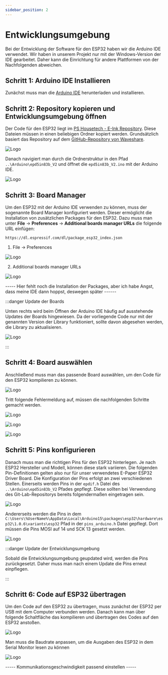 ```yaml
---
sidebar_position: 2
---
```

# Entwicklungsumgebung
Bei der Entwicklung der Software für den ESP32 haben wir die Arduino IDE verwendet. Wir haben in unserem Projekt nur mit der Windows-Version der IDE gearbeitet. Daher kann die Einrichtung für andere Plattformen von der Nachfolgenden abweichen.

## Schritt 1: Arduino IDE Installieren
Zunächst muss man die [Arduino IDE](https://www.arduino.cc/en/software) herunterladen und installieren.

## Schritt 2: Repository kopieren und Entwicklungsumgebung öffnen
Der Code für den ESP32 liegt im [PS Housetech - E-Ink Repository](https://zivgitlab.uni-muenster.de/ml-de/teaching/ps-housetech/ps-housetech-e-ink). Diese Dateien müssen in einen beliebigen Ordner kopiert werden. Grundsätzlich basiert das Repository auf dem [GitHub-Repository von Waveshare](https://github.com/waveshareteam/e-Paper).

![Logo](/img/IDE_folder_begin.png)

Danach navigiert man durch die Ordnerstruktur in den Pfad `..\Arduino\epd5in83b_V2` und öffnet die `epd5in83b_V2.ino` mit der Arduino IDE.

![Logo](/img/IDE_folder_end.png)

## Schritt 3: Board Manager
Um den ESP32 mit der Arduino IDE verwenden zu können, muss der sogenannte Board Manager konfiguriert werden. Dieser ermöglicht die Installation von zusätzlichen Packages für den ESP32. Dazu muss man unter **File** -> **Preferences** -> **Additional boards manager URLs** die folgende URL einfügen:

`
https://dl.espressif.com/dl/package_esp32_index.json
`

1. File -> Preferences

![Logo](/img/IDE_config_preferences.png)

2. Additional boards manager URLs

![Logo](/img/IDE_URL.png)


----- Hier fehlt noch die Installation der Packages, aber ich habe Angst, dass meine IDE dann hoppst, deswegen später ------

:::danger Update der Boards

Unten rechts wird beim Öffnen der Arduino IDE häufig auf ausstehende Updates der Boards hingewiesen. Da der vorliegende Code nur mit der genannten Version der Library funktioniert, sollte davon abgesehen werden, die Library zu aktualisieren.

![Logo](/img/IDE_update.png)

:::

## Schritt 4: Board auswählen
Anschließend muss man das passende Board auswählen, um den Code für den ESP32 kompilieren zu können. 

![Logo](/img/IDE_initial_board_selection.png)

Tritt folgende Fehlermeldung auf, müssen die nachfolgenden Schritte gemacht werden.

![Logo](/img/IDE_error_no_port.png)

![Logo](/img/IDE_error_no_port2.png)

![Logo](/img/IDE_error_no_port3.png)

## Schritt 5: Pins konfigurieren
Danach muss man die richtigen Pins für den ESP32 hinterlegen. Je nach ESP32 Hersteller und Modell, können diese stark variieren. Die folgenden Pin-Definitionen gelten also nur für unser verwendetes E-Paper ESP32 Driver Board. Die Konfiguration der Pins erfolgt an zwei verschiedenen Stellen. Einerseits werden Pins in der `epdif.h` Datei des `..\Arduino\epd5in83b_V2` Pfades gepflegt. Diese sollten bei Verwendung des Git-Lab-Repositorys bereits folgendermaßen eingetragen sein.

![Logo](/img/IDE_pins_1.png)

Andererseits werden die Pins in dem `C:\Users\%UserName%\AppData\Local\Arduino15\packages\esp32\hardware\esp32\1.0.6\variants\esp32` Pfad in der `pins_arduino.h` Datei gepflegt. Dort müssen die Pins MOSI auf 14 und SCK 13 gesetzt werden.

![Logo](/img/IDE_pins_2.png)

:::danger Update der Entwicklungsumgebung

Sobald die Entwicklungsumgebung geupdated wird, werden die Pins zurückgesetzt. Daher muss man nach einem Update die Pins erneut einpflegen.

:::

## Schritt 6: Code auf ESP32 übertragen

Um den Code auf den ESP32 zu übertragen, muss zunächst der ESP32 per USB mit dem Computer verbunden werden. Danach kann man über folgende Schaltfläche das kompilieren und übertragen des Codes auf den ESP32 anstoßen. 

![Logo](/img/IDE_upload_code.png)

Man muss die Baudrate anpassen, um die Ausgaben des ESP32 in dem Serial Monitor lesen zu können

![Logo](/img/IDE_baud.png)

----- Kommunikationsgeschwindigkeit passend einstellen -----